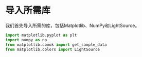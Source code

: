 # 导入所需库

我们首先导入所需的库，包括Matplotlib、NumPy和LightSource。

```python
import matplotlib.pyplot as plt
import numpy as np
from matplotlib.cbook import get_sample_data
from matplotlib.colors import LightSource
```
